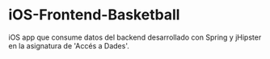 # iOS-Frontend-Basketball

iOS app que consume datos del backend desarrollado con Spring y jHipster en la asignatura de 'Accés a Dades'.
